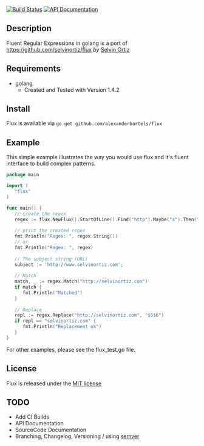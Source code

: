[![Build Status](https://travis-ci.org/alexanderbartels/flux.svg?branch=master)](https://travis-ci.org/alexanderbartels/flux)
[![API Documentation](https://godoc.org/github.com/golang/gddo?status.svg)](http://godoc.org/github.com/alexanderbartels/flux)
## Description
Fluent Regular Expressions in golang is a port of https://github.com/selvinortiz/flux *by* [Selvin Ortiz](http://twitter.com/selvinortiz)
   
## Requirements
   * golang
      * Created and Tested with Version 1.4.2
   
## Install 
   Flux is available via `go get github.com/alexanderbartels/flux`

## Example 
This simple example illustrates the way you would use flux and it's fluent interface to build complex patterns.

```go
package main

import (
   "flux"
)

func main() {
   // create the regex 
   regex := flux.NewFlux().StartOfLine().Find("http").Maybe("s").Then("://").Maybe("www.").AnythingBut(".").Either(".co", ".com", ".de").IgnoreCase().EndOfLine()
   
   // print the created regex
   fmt.Println("Regex: ", regex.String())
   // or
   fmt.Println("Regex: ", regex)
   
   // The subject string (URL)
   subject := 'http://www.selvinortiz.com';
   
   // Match 
   match, _ := regex.Match("http://selvinortiz.com")
   if match {
      fmt.Println("Matched")
   }
   
   // Replace
   repl := regex.Replace("http://selvinortiz.com", "$5$6")
   if repl == "selvinortiz.com" {
      fmt.Println("Replacement ok")
   }
}
```
For other examples, please see the flux_test.go file.

## License
Flux is released under the [MIT license](http://opensource.org/licenses/MIT)


## TODO 
 * Add CI Builds
 * API Documentation
 * SourceCode Documentation
 * Branching, Changelog, Versioning / using [semver](http://semver.org/)
